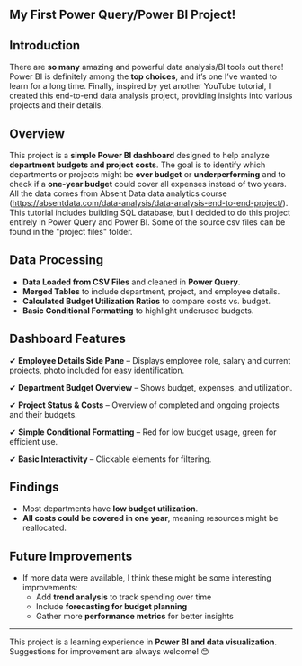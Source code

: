 ## My First Power Query/Power BI Project! ##

## Introduction
There are **so many** amazing and powerful data analysis/BI tools out there! Power BI is definitely among the **top choices**, and it’s one I’ve wanted to learn for a long time. Finally, inspired by yet another YouTube tutorial, I created this end-to-end data analysis project, providing insights into various projects and their details.

## Overview
This project is a **simple Power BI dashboard** designed to help analyze **department budgets and project costs**. The goal is to identify which departments or projects might be **over budget** or **underperforming** and to check if a **one-year budget** could cover all expenses instead of two years.
All the data comes from Absent Data data analytics course (https://absentdata.com/data-analysis/data-analysis-end-to-end-project/). This tutorial includes building SQL database, but I decided to do this project entirely in Power Query and Power BI. Some of the source csv files can be found in the "project files" folder. 

## Data Processing
- **Data Loaded from CSV Files** and cleaned in **Power Query**.
- **Merged Tables** to include department, project, and employee details.
- **Calculated Budget Utilization Ratios** to compare costs vs. budget.
- **Basic Conditional Formatting** to highlight underused budgets.

## Dashboard Features
✔ **Employee Details Side Pane** – Displays employee role, salary and current projects, photo included for easy identification. 

✔ **Department Budget Overview** – Shows budget, expenses, and utilization.

✔ **Project Status & Costs** – Overview of completed and ongoing projects and their budgets.

✔ **Simple Conditional Formatting** – Red for low budget usage, green for efficient use.

✔ **Basic Interactivity** – Clickable elements for filtering.

## Findings
- Most departments have **low budget utilization**.
- **All costs could be covered in one year**, meaning resources might be reallocated.

## Future Improvements
- If more data were available, I think these might be some interesting improvements:
  - Add **trend analysis** to track spending over time 
  - Include **forecasting for budget planning** 
  - Gather more **performance metrics** for better insights

---

This project is a learning experience in **Power BI and data visualization**. Suggestions for improvement are always welcome! 😊

